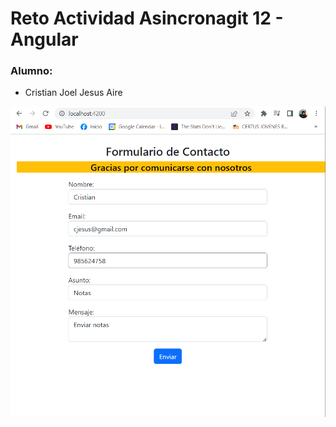 # Reto Actividad Asincronagit  12 - Angular

### Alumno:
- Cristian Joel Jesus Aire

![Página principal](src/assets/captura2.PNG)